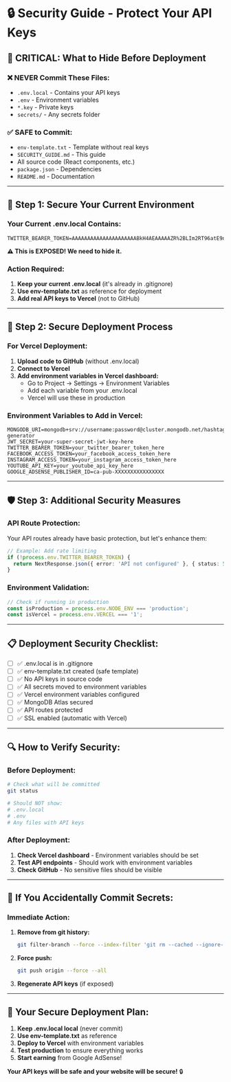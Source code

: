 # 🔒 Security Guide - Protect Your API Keys

## 🚨 **CRITICAL: What to Hide Before Deployment**

### **❌ NEVER Commit These Files:**
- `.env.local` - Contains your API keys
- `.env` - Environment variables
- `*.key` - Private keys
- `secrets/` - Any secrets folder

### **✅ SAFE to Commit:**
- `env-template.txt` - Template without real keys
- `SECURITY_GUIDE.md` - This guide
- All source code (React components, etc.)
- `package.json` - Dependencies
- `README.md` - Documentation

---

## 🔐 **Step 1: Secure Your Current Environment**

### **Your Current .env.local Contains:**
```
TWITTER_BEARER_TOKEN=AAAAAAAAAAAAAAAAAAAAABkH4AEAAAAAZR%2BLIm2RT96atE9ncAhy2weJcJI%3D2jKOM0GWLIkjf33n3wcxSeOhjTEgAYE5BoUeuHxvDu6UEw8Dbn
```

**⚠️ This is EXPOSED! We need to hide it.**

### **Action Required:**
1. **Keep your current .env.local** (it's already in .gitignore)
2. **Use env-template.txt** as reference for deployment
3. **Add real API keys to Vercel** (not to GitHub)

---

## 🚀 **Step 2: Secure Deployment Process**

### **For Vercel Deployment:**

1. **Upload code to GitHub** (without .env.local)
2. **Connect to Vercel**
3. **Add environment variables in Vercel dashboard:**
   - Go to Project → Settings → Environment Variables
   - Add each variable from your .env.local
   - Vercel will use these in production

### **Environment Variables to Add in Vercel:**
```
MONGODB_URI=mongodb+srv://username:password@cluster.mongodb.net/hashtag-generator
JWT_SECRET=your-super-secret-jwt-key-here
TWITTER_BEARER_TOKEN=your_twitter_bearer_token_here
FACEBOOK_ACCESS_TOKEN=your_facebook_access_token_here
INSTAGRAM_ACCESS_TOKEN=your_instagram_access_token_here
YOUTUBE_API_KEY=your_youtube_api_key_here
GOOGLE_ADSENSE_PUBLISHER_ID=ca-pub-XXXXXXXXXXXXXXXX
```

---

## 🛡️ **Step 3: Additional Security Measures**

### **API Route Protection:**
Your API routes already have basic protection, but let's enhance them:

```typescript
// Example: Add rate limiting
if (!process.env.TWITTER_BEARER_TOKEN) {
  return NextResponse.json({ error: 'API not configured' }, { status: 503 });
}
```

### **Environment Validation:**
```typescript
// Check if running in production
const isProduction = process.env.NODE_ENV === 'production';
const isVercel = process.env.VERCEL === '1';
```

---

## 📋 **Deployment Security Checklist:**

- [ ] ✅ .env.local is in .gitignore
- [ ] ✅ env-template.txt created (safe template)
- [ ] ✅ No API keys in source code
- [ ] ✅ All secrets moved to environment variables
- [ ] ✅ Vercel environment variables configured
- [ ] ✅ MongoDB Atlas secured
- [ ] ✅ API routes protected
- [ ] ✅ SSL enabled (automatic with Vercel)

---

## 🔍 **How to Verify Security:**

### **Before Deployment:**
```bash
# Check what will be committed
git status

# Should NOT show:
# .env.local
# .env
# Any files with API keys
```

### **After Deployment:**
1. **Check Vercel dashboard** - Environment variables should be set
2. **Test API endpoints** - Should work with environment variables
3. **Check GitHub** - No sensitive files should be visible

---

## 🚨 **If You Accidentally Commit Secrets:**

### **Immediate Action:**
1. **Remove from git history:**
   ```bash
   git filter-branch --force --index-filter 'git rm --cached --ignore-unmatch .env.local' --prune-empty --tag-name-filter cat -- --all
   ```

2. **Force push:**
   ```bash
   git push origin --force --all
   ```

3. **Regenerate API keys** (if exposed)

---

## 🎯 **Your Secure Deployment Plan:**

1. **Keep .env.local local** (never commit)
2. **Use env-template.txt** as reference
3. **Deploy to Vercel** with environment variables
4. **Test production** to ensure everything works
5. **Start earning** from Google AdSense!

**Your API keys will be safe and your website will be secure!** 🔒
